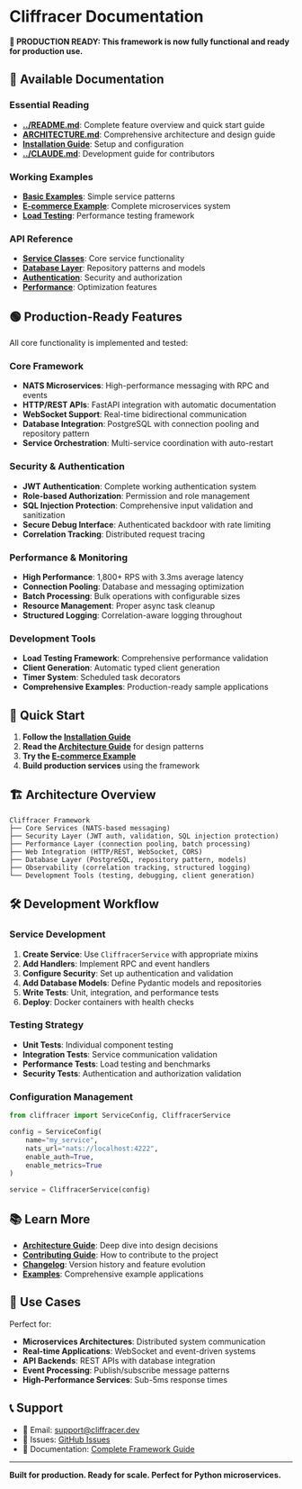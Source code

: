 # Cliffracer Documentation

**🚀 PRODUCTION READY: This framework is now fully functional and ready for production use.**

## 📖 Available Documentation

### Essential Reading
- **[../README.md](../README.md)**: Complete feature overview and quick start guide
- **[ARCHITECTURE.md](ARCHITECTURE.md)**: Comprehensive architecture and design guide
- **[Installation Guide](getting-started/installation.md)**: Setup and configuration
- **[../CLAUDE.md](../CLAUDE.md)**: Development guide for contributors

### Working Examples
- **[Basic Examples](../examples/README.md)**: Simple service patterns
- **[E-commerce Example](../examples/ecommerce/README.md)**: Complete microservices system
- **[Load Testing](../load-testing/README.md)**: Performance testing framework

### API Reference
- **[Service Classes](api/core.md)**: Core service functionality
- **[Database Layer](api/database.md)**: Repository patterns and models
- **[Authentication](api/auth.md)**: Security and authorization
- **[Performance](api/performance.md)**: Optimization features

## 🟢 Production-Ready Features

All core functionality is implemented and tested:

### Core Framework
- **NATS Microservices**: High-performance messaging with RPC and events
- **HTTP/REST APIs**: FastAPI integration with automatic documentation
- **WebSocket Support**: Real-time bidirectional communication
- **Database Integration**: PostgreSQL with connection pooling and repository pattern
- **Service Orchestration**: Multi-service coordination with auto-restart

### Security & Authentication
- **JWT Authentication**: Complete working authentication system
- **Role-based Authorization**: Permission and role management
- **SQL Injection Protection**: Comprehensive input validation and sanitization
- **Secure Debug Interface**: Authenticated backdoor with rate limiting
- **Correlation Tracking**: Distributed request tracing

### Performance & Monitoring
- **High Performance**: 1,800+ RPS with 3.3ms average latency
- **Connection Pooling**: Database and messaging optimization
- **Batch Processing**: Bulk operations with configurable sizes
- **Resource Management**: Proper async task cleanup
- **Structured Logging**: Correlation-aware logging throughout

### Development Tools
- **Load Testing Framework**: Comprehensive performance validation
- **Client Generation**: Automatic typed client generation
- **Timer System**: Scheduled task decorators
- **Comprehensive Examples**: Production-ready sample applications

## 🚀 Quick Start

1. **Follow the [Installation Guide](getting-started/installation.md)**
2. **Read the [Architecture Guide](ARCHITECTURE.md)** for design patterns
3. **Try the [E-commerce Example](../examples/ecommerce/README.md)**
4. **Build production services** using the framework

## 🏗️ Architecture Overview

```
Cliffracer Framework
├── Core Services (NATS-based messaging)
├── Security Layer (JWT auth, validation, SQL injection protection)
├── Performance Layer (connection pooling, batch processing)
├── Web Integration (HTTP/REST, WebSocket, CORS)
├── Database Layer (PostgreSQL, repository pattern, models)
├── Observability (correlation tracking, structured logging)
└── Development Tools (testing, debugging, client generation)
```

## 🛠️ Development Workflow

### Service Development
1. **Create Service**: Use `CliffracerService` with appropriate mixins
2. **Add Handlers**: Implement RPC and event handlers
3. **Configure Security**: Set up authentication and validation
4. **Add Database Models**: Define Pydantic models and repositories
5. **Write Tests**: Unit, integration, and performance tests
6. **Deploy**: Docker containers with health checks

### Testing Strategy
- **Unit Tests**: Individual component testing
- **Integration Tests**: Service communication validation
- **Performance Tests**: Load testing and benchmarks
- **Security Tests**: Authentication and authorization validation

### Configuration Management
```python
from cliffracer import ServiceConfig, CliffracerService

config = ServiceConfig(
    name="my_service",
    nats_url="nats://localhost:4222",
    enable_auth=True,
    enable_metrics=True
)

service = CliffracerService(config)
```

## 📚 Learn More

- **[Architecture Guide](ARCHITECTURE.md)**: Deep dive into design decisions
- **[Contributing Guide](../CONTRIBUTING.md)**: How to contribute to the project
- **[Changelog](../CHANGELOG.md)**: Version history and feature evolution
- **[Examples](../examples/)**: Comprehensive example applications

## 🎯 Use Cases

Perfect for:
- **Microservices Architectures**: Distributed system communication
- **Real-time Applications**: WebSocket and event-driven systems
- **API Backends**: REST APIs with database integration
- **Event Processing**: Publish/subscribe message patterns
- **High-Performance Services**: Sub-5ms response times

## 📞 Support

- 📧 Email: support@cliffracer.dev
- 🐛 Issues: [GitHub Issues](https://github.com/sndwch/microservices/issues)
- 📖 Documentation: [Complete Framework Guide](../README.md)

---

**Built for production. Ready for scale. Perfect for Python microservices.**